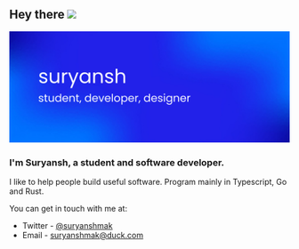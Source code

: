 ## Hey there <img src="https://media.giphy.com/media/hvRJCLFzcasrR4ia7z/giphy.gif" width="25px" />
<img src="/public/ProfileBanner.png" />

<h3>I'm Suryansh, a student and software developer.</h3>

I like to help people build useful software. Program mainly in Typescript, Go and Rust.

You can get in touch with me at:

- Twitter - <a href="https://twitter.com/suryanshmak">@suryanshmak</a>
- Email - <a href="mailto:suryanshmak@duck.com">suryanshmak@duck.com</a>

<!-- @import "[TOC]" {cmd="toc" depthFrom=1 depthTo=6 orderedList=false} -->
